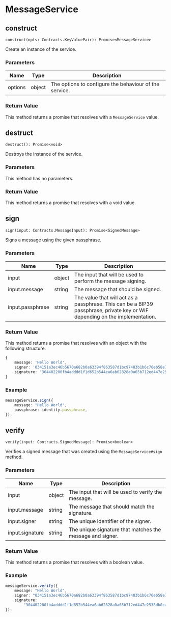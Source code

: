 # MessageService

## construct

`construct(opts: Contracts.KeyValuePair): Promise<MessageService>`

Create an instance of the service.

### Parameters

| Name    | Type   | Description                                            |
| ------- | ------ | ------------------------------------------------------ |
| options | object | The options to configure the behaviour of the service. |

### Return Value

This method returns a promise that resolves with a `MessageService` value.

## destruct

`destruct(): Promise<void>`

Destroys the instance of the service.

### Parameters

This method has no parameters.

### Return Value

This method returns a promise that resolves with a void value.

## sign

`sign(input: Contracts.MessageInput): Promise<SignedMessage>`

Signs a message using the given passphrase.

### Parameters

| Name             | Type   | Description                                                                                                                  |
| ---------------- | ------ | ---------------------------------------------------------------------------------------------------------------------------- |
| input            | object | The input that will be used to perform the message signing.                                                                  |
| input.message    | string | The message that should be signed.                                                                                           |
| input.passphrase | string | The value that will act as a passphrase. This can be a BIP39 passphrase, private key or WIF depending on the implementation. |

### Return Value

This method returns a promise that resolves with an object with the following structure:

```ts
{
	message: 'Hello World',
	signer: '034151a3ec46b5670a682b0a63394f863587d1bc97483b1b6c70eb58e7f0aed192',
	signature: '304402200fb4adddd1f1d652b544ea6ab62828a0a65b712ed447e2538db0caebfa68929e02205ecb2e1c63b29879c2ecf1255db506d671c8b3fa6017f67cfd1bf07e6edd1cc8'
}
```

### Example

```ts
messageService.sign({
	message: "Hello World",
	passphrase: identity.passphrase,
});
```

## verify

`verify(input: Contracts.SignedMessage): Promise<boolean>`

Verifies a signed message that was created using the `MessageService#sign` method.

### Parameters

| Name            | Type   | Description                                               |
| --------------- | ------ | --------------------------------------------------------- |
| input           | object | The input that will be used to verify the message.        |
| input.message   | string | The message that should match the signature.              |
| input.signer    | string | The unique identifier of the signer.                      |
| input.signature | string | The unique signature that matches the message and signer. |

### Return Value

This method returns a promise that resolves with a boolean value.

### Example

```ts
messageService.verify({
	message: "Hello World",
	signer: "034151a3ec46b5670a682b0a63394f863587d1bc97483b1b6c70eb58e7f0aed192",
	signature:
		"304402200fb4adddd1f1d652b544ea6ab62828a0a65b712ed447e2538db0caebfa68929e02205ecb2e1c63b29879c2ecf1255db506d671c8b3fa6017f67cfd1bf07e6edd1cc8",
});
```
